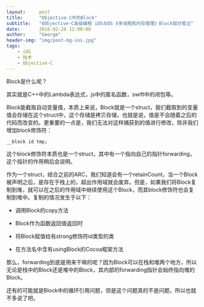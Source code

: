 ```yaml
---
layout:     post
title:      "Objective-C中的Block"
subtitle:   "《Objective-C高级编程 iOS与OS X多线程和内存管理》Block部分笔记"
date:       2016-02-28 12:00:00
author:     "George"
header-img: "img/post-bg-ios.jpg"
tags:
    - iOS
    - 技术
    - Objective-C
---
```


Block是什么呢？

其实就是C++中的Lambda表达式，js中的匿名函数，swift中的闭包等。

Block能截取自动变量值，本质上来说，Block就是一个struct，我们截取到的变量值会存储在这个struct中，这个存储是拷贝存储，也就是说，值是不会随着之后的代码而改变的。更重要的一点是，我们无法对这样捕获到的值进行修改，除非我们增加block修饰符：

```
__block id tmp;
```

这个block修饰符本质也是一个struct，其中有一个指向自己的指针forwarding，这个指针的作用稍后会说明。

作为一个struct，结合之前的ARC，我们知道会有一个retainCount，当一个Block被声明之后，是存在于栈上的，超出作用域就会废弃。但是，如果我们将Block复制到堆，就可以在之后的作用域中继续使用这个Block，而其block修饰符也会复制到堆中。复制的情况发生于以下：

- 调用Block的copy方法

- Block作为函数返回值返回时

- 将Block赋值给有strong修饰符id类型的类

- 在方法名中含有usingBlock的Cocoa框架方法

那么，forwarding到底是用来干嘛的呢？因为Block可以在栈和堆两个地方，所以无论是栈中的Block还是堆中的Block，其内部的forwarding指针会始终指向堆的Block。

还有的可能就是Block中的循环引用问题，但是这个问题真的不是问题，所以也就不多说了吧。



